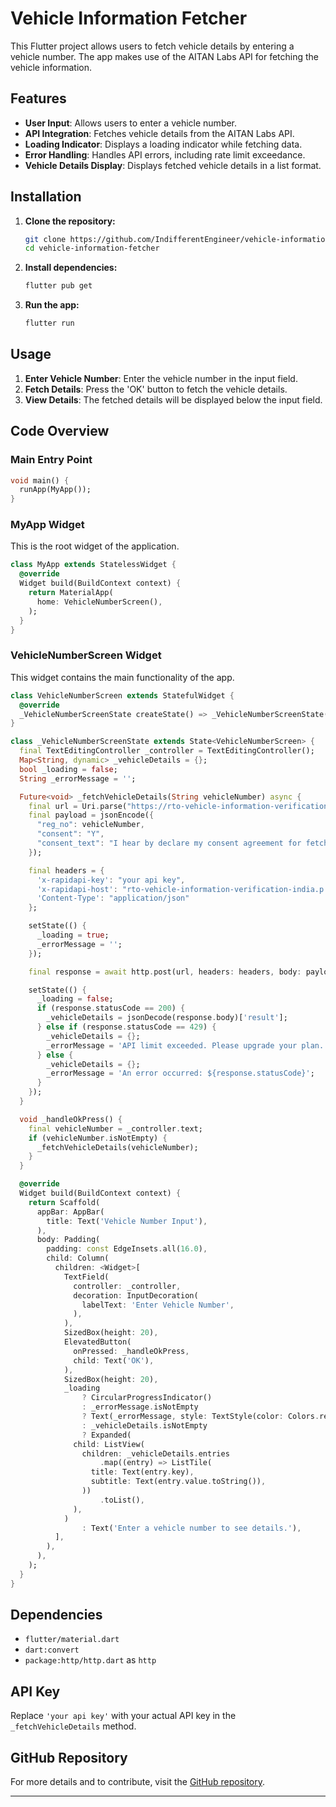 # Vehicle Information Fetcher

This Flutter project allows users to fetch vehicle details by entering a vehicle number. The app makes use of the AITAN Labs API for fetching the vehicle information.

## Features

- **User Input**: Allows users to enter a vehicle number.
- **API Integration**: Fetches vehicle details from the AITAN Labs API.
- **Loading Indicator**: Displays a loading indicator while fetching data.
- **Error Handling**: Handles API errors, including rate limit exceedance.
- **Vehicle Details Display**: Displays fetched vehicle details in a list format.

## Installation

1. **Clone the repository:**
   ```bash
   git clone https://github.com/IndifferentEngineer/vehicle-information-fetcher.git
   cd vehicle-information-fetcher
   ```

2. **Install dependencies:**
   ```bash
   flutter pub get
   ```

3. **Run the app:**
   ```bash
   flutter run
   ```

## Usage

1. **Enter Vehicle Number**: Enter the vehicle number in the input field.
2. **Fetch Details**: Press the 'OK' button to fetch the vehicle details.
3. **View Details**: The fetched details will be displayed below the input field.

## Code Overview

### Main Entry Point

```dart
void main() {
  runApp(MyApp());
}
```

### MyApp Widget

This is the root widget of the application.

```dart
class MyApp extends StatelessWidget {
  @override
  Widget build(BuildContext context) {
    return MaterialApp(
      home: VehicleNumberScreen(),
    );
  }
}
```

### VehicleNumberScreen Widget

This widget contains the main functionality of the app.

```dart
class VehicleNumberScreen extends StatefulWidget {
  @override
  _VehicleNumberScreenState createState() => _VehicleNumberScreenState();
}

class _VehicleNumberScreenState extends State<VehicleNumberScreen> {
  final TextEditingController _controller = TextEditingController();
  Map<String, dynamic> _vehicleDetails = {};
  bool _loading = false;
  String _errorMessage = '';

  Future<void> _fetchVehicleDetails(String vehicleNumber) async {
    final url = Uri.parse("https://rto-vehicle-information-verification-india.p.rapidapi.com/api/v1/rc/vehicleinfo");
    final payload = jsonEncode({
      "reg_no": vehicleNumber,
      "consent": "Y",
      "consent_text": "I hear by declare my consent agreement for fetching my information via AITAN Labs API"
    });

    final headers = {
      'x-rapidapi-key': "your api key",
      'x-rapidapi-host': "rto-vehicle-information-verification-india.p.rapidapi.com",
      'Content-Type': "application/json"
    };

    setState(() {
      _loading = true;
      _errorMessage = '';
    });

    final response = await http.post(url, headers: headers, body: payload);

    setState(() {
      _loading = false;
      if (response.statusCode == 200) {
        _vehicleDetails = jsonDecode(response.body)['result'];
      } else if (response.statusCode == 429) {
        _vehicleDetails = {};
        _errorMessage = 'API limit exceeded. Please upgrade your plan.';
      } else {
        _vehicleDetails = {};
        _errorMessage = 'An error occurred: ${response.statusCode}';
      }
    });
  }

  void _handleOkPress() {
    final vehicleNumber = _controller.text;
    if (vehicleNumber.isNotEmpty) {
      _fetchVehicleDetails(vehicleNumber);
    }
  }

  @override
  Widget build(BuildContext context) {
    return Scaffold(
      appBar: AppBar(
        title: Text('Vehicle Number Input'),
      ),
      body: Padding(
        padding: const EdgeInsets.all(16.0),
        child: Column(
          children: <Widget>[
            TextField(
              controller: _controller,
              decoration: InputDecoration(
                labelText: 'Enter Vehicle Number',
              ),
            ),
            SizedBox(height: 20),
            ElevatedButton(
              onPressed: _handleOkPress,
              child: Text('OK'),
            ),
            SizedBox(height: 20),
            _loading
                ? CircularProgressIndicator()
                : _errorMessage.isNotEmpty
                ? Text(_errorMessage, style: TextStyle(color: Colors.red))
                : _vehicleDetails.isNotEmpty
                ? Expanded(
              child: ListView(
                children: _vehicleDetails.entries
                    .map((entry) => ListTile(
                  title: Text(entry.key),
                  subtitle: Text(entry.value.toString()),
                ))
                    .toList(),
              ),
            )
                : Text('Enter a vehicle number to see details.'),
          ],
        ),
      ),
    );
  }
}
```

## Dependencies

- `flutter/material.dart`
- `dart:convert`
- `package:http/http.dart` as `http`

## API Key

Replace `'your api key'` with your actual API key in the `_fetchVehicleDetails` method.

## GitHub Repository

For more details and to contribute, visit the [GitHub repository](https://github.com/IndifferentEngineer/vehicle-information-fetcher).

---

